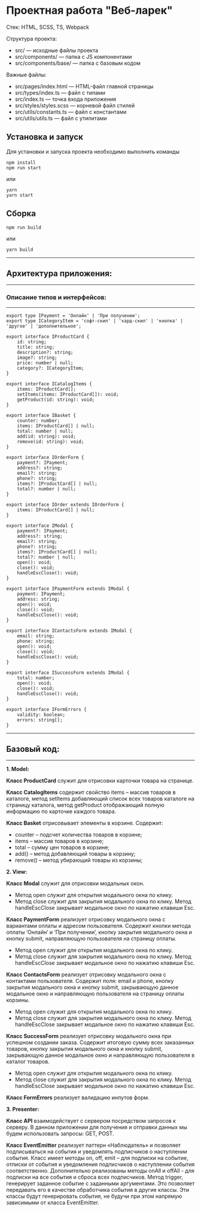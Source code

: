 # Проектная работа "Веб-ларек"

Стек: HTML, SCSS, TS, Webpack

Структура проекта:
- src/ — исходные файлы проекта
- src/components/ — папка с JS компонентами
- src/components/base/ — папка с базовым кодом

Важные файлы:
- src/pages/index.html — HTML-файл главной страницы
- src/types/index.ts — файл с типами
- src/index.ts — точка входа приложения
- src/styles/styles.scss — корневой файл стилей
- src/utils/constants.ts — файл с константами
- src/utils/utils.ts — файл с утилитами

## Установка и запуск
Для установки и запуска проекта необходимо выполнить команды

```
npm install
npm run start
```

или

```
yarn
yarn start
```
## Сборка

```
npm run build
```

или

```
yarn build
```

____
## Архитектура приложения:
_____


### Описание типов и интерфейсов:
____

```
export type IPayment = 'Онлайн' | 'При получении';
export type ICategoryItem = 'софт-скил' | 'хард-скил' | 'кнопка' | 'другое' | 'дополнительное';

export interface IProductCard {
    id: string;
    title: string;
    description?: string;
    image?: string;
    price: number | null;
    category?: ICategoryItem;
}

export interface ICatalogItems {
    items: IProductCard[];
    setItems(items: IProductCard[]): void;
    getProduct(id: string): void;
}

export interface IBasket {
    counter: number;
    items: IProductCard[] | null;
    total: number | null;
    add(id: string): void;
    remove(id: string): void;
}

export interface IOrderForm {
    payment?: IPayment;
    address?: string;
    email?: string;
    phone?: string;
    items?: IProductCard[] | null;
    total?: number | null;
}

export interface IOrder extends IOrderForm {
    items: IProductCard[] | null;
}

export interface IModal {
    payment?: IPayment;
    address?: string;
    email?: string;
    phone?: string;
    items?: IProductCard[] | null;
    total?: number | null;
    open(): void;
    close(): void;
    handleEscClose(): void;
}

export interface IPaymentForm extends IModal {
    payment: IPayment;
    address: string;
    open(): void;
    close(): void;
    handleEscClose(): void;
}

export interface IContactsForm extends IModal {
    email: string;
    phone: string;
    open(): void;
    close(): void;
    handleEscClose(): void;
}

export interface ISuccessForm extends IModal {
    total: number;
    open(): void;
    close(): void;
    handleEscClose(): void;
}

export interface IFormErrors {
    validity: boolean;
    errors: string[];
}
```

_______
## Базовый код:
______
**1. Model:**


__Класс ProductCard__ служит для отрисовки карточки товара на странице.


__Класс CatalogItems__ содержит свойство items – массив товаров в каталоге, метод setItems добавляющий список всех товаров каталоге на страницу каталога, метод getProduct отображающий полную информацию по карточке каждого товара.


__Класс Basket__ отрисовывает элементы в корзине. Содержит: 
   - counter – подсчет количества товаров в корзине;
   - items – массив товаров в корзине;
   - total – сумму цен товаров в корзине;
   - add() – метод добавляющий товары в корзину;
   - remove() – метод убирающий товары из корзины;


**2. View:**


__Класс Modal__ служит для отрисовки модальных окон.
   - Метод open служит для открытия модального окна по клику.
   - Метод close служит для закрытия модального окна по клику. Метод handleEscClose закрывает модальное окно по нажатию клавиши Esc.


__Класс PaymentForm__ реализует отрисовку модального окна с вариантами оплаты и адресом пользователя. Содержит кнопки метода оплаты ‘Онлайн’ и ‘При получении’, кнопку закрытия модального окна и кнопку submit, направляющую пользователя на страницу оплаты.
   - Метод open служит для открытия модального окна по клику.
   - Метод close служит для закрытия модального окна по клику. Метод handleEscClose закрывает модальное окно по нажатию клавиши Esc.


__Класс ContactsForm__ реализует отрисовку модального окна с контактами пользователя. Содержит поля: email и phone, кнопку закрытия модального окна и кнопку submit, закрывающую данное модальное окно и направляющую пользователя на страницу оплаты корзины.
   - Метод open служит для открытия модального окна по клику.
   - Метод close служит для закрытия модального окна по клику. Метод handleEscClose закрывает модальное окно по нажатию клавиши Esc.


__Класс SuccessForm__ реализует отрисовку модального окна при успешном создании заказа. Содержит итоговую сумму всех заказанных товаров, кнопку закрытия модального окна и кнопку submit, закрывающую данное модальное окно и направляющую пользователя в каталог товаров.
   - Метод open служит для открытия модального окна по клику.
   - Метод close служит для закрытия модального окна по клику. Метод handleEscClose закрывает модальное окно по нажатию клавиши Esc.


__Класс FormErrors__ реализует валидацию инпутов форм.


**3. Presenter:**


 __Класс API__ взаимодействует с сервером посредством запросов к серверу. В данном приложении для получения и отправки данных мы будем использовать запросы: GET, POST.


 __Класс EventEmitter__ реализует паттерн «Наблюдатель» и позволяет подписываться на события и уведомлять подписчиков о наступлении события. Класс имеет методы on, off, emit – для подписки на событие, отписки от события и уведомления подписчиков о наступлении события соответственно. Дополнительно реализованы методы onAll и offAll - для подписки на все события и сброса всех подписчиков. Метод trigger, генерирует заданное событие с заданными аргументами. Это позволяет передавать его в качестве обработчика события в другие классы. Эти классы будут генерировать события, не будучи при этом напрямую зависимыми от класса EventEmitter.
